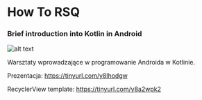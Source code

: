 # How To RSQ
### Brief introduction into Kotlin in Android

![alt text](https://i.imgur.com/RZ62MK4.jpg)

Warsztaty wprowadzające w programowanie Androida w Kotlinie.

Prezentacja: https://tinyurl.com/y8lhodgw

RecyclerView template: https://tinyurl.com/y8a2wpk2
